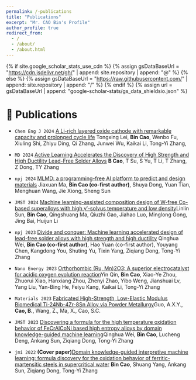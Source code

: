 ```yaml
---
permalink: /-publications
title: "Publications"
excerpt: "Mr. CAO Bin's Profile"
author_profile: true
redirect_from: 
  - /
  - /about/
  - /about.html
---
```


{% if site.google_scholar_stats_use_cdn %}
{% assign gsDataBaseUrl = "https://cdn.jsdelivr.net/gh/" | append: site.repository | append: "@" %}
{% else %}
{% assign gsDataBaseUrl = "https://raw.githubusercontent.com/" | append: site.repository | append: "/" %}
{% endif %}
{% assign url = gsDataBaseUrl | append: "google-scholar-stats/gs_data_shieldsio.json" %}

<span class='anchor' id='-publications'></span>


# 📝 Publications 

- `Chem Eng J 2024` [A Li-rich layered oxide cathode with remarkable capacity and prolonged cycle life](https://www.sciencedirect.com/science/article/pii/S1385894724030092) Tongxing Lei, **Bin Cao**, Wenbo Fu, Xiuling Shi, Zhiyu Ding, Qi Zhang, Junwei Wu, Kaikai Li, Tong-Yi Zhang,

- `MD 2024` [Active Learning Accelerates the Discovery of High Strength and High Ductility Lead-Free Solder Alloys](https://doi.org/10.1016/j.matdes.2024.112921) **B Cao**, T Su, S Yu, T Li, T Zhang, Z Dong, TY Zhang

- `npj 2024` [MLMD: a programming-free AI platform to predict and design materials](https://www.nature.com/articles/s41524-024-01243-4) Jiaxuan Ma, **Bin Cao (co-first author)**, Shuya Dong, Yuan Tian, Menghuan Wang, Jie Xiong, Sheng Sun 

- `JMST 2024` [Machine learning-assisted composition design of W-free Co-based superalloys with high γ′-solvus temperature and low density](https://www.sciencedirect.com/science/article/pii/S2238785424000401?via%3Dihub)Linlin Sun, **Bin Cao**, Qingshuang Ma, Qiuzhi Gao, Jiahao Luo, Minglong Gong, Jing Bai, Huijun Li 


- `npj 2023` [Divide and conquer: Machine learning accelerated design of lead-free solder alloys with high strength and high ductility](https://www.nature.com/articles/s41524-023-01150-0) Qinghua Wei, **Bin Cao (co-first author)**, Hao Yuan (co-first author), Youyang Chen, Kangdong You, Shuting Yu, Tixin Yang, Ziqiang Dong, Tong-Yi Zhang 

- `Nano Energy 2023` [Orthorhombic (Ru, Mn)2O3: A superior electrocatalyst for acidic oxygen evolution reaction](https://www.sciencedirect.com/science/article/pii/S2211285523005645?via%3Dihub)Yin Qin, **Bin Cao**, Xiao-Ye Zhou, Zhuorui Xiao, Hanxiang Zhou, Zhenyi Zhao, Yibo Weng, Jianshuai Lv, Yang Liu, Yan-Bing He, Feiyu Kang, Kaikai Li, Tong-Yi Zhang

- `Materials 2023` [Fabricated High-Strength, Low-Elastic Modulus Biomedical Ti-24Nb-4Zr-8Sn Alloy via Powder Metallurgy](https://www.mdpi.com/1996-1944/16/10/3845)Guo, A.X.Y., **Cao, B.**, Wang, Z., Ma, X., Cao, S.C. 

- `JMST 2023` [Discovering a formula for the high temperature oxidation behavior of FeCrAlCoNi based high entropy alloys by domain knowledge-guided machine learning](https://www.sciencedirect.com/science/article/pii/S1005030223000622?via%3Dihub)Qinghua Wei, **Bin Cao**, Lucheng Deng, Ankang Sun, Ziqiang Dong, Tong-Yi Zhang

- `jmi 2022` **(Cover paper)**[Domain knowledge-guided interpretive machine learning: formula discovery for the oxidation behavior of ferritic-martensitic steels in supercritical water](https://www.oaepublish.com/articles/jmi.2022.04) **Bin Cao**, Shuang Yang, Ankang Sun, Ziqiang Dong, Tong-Yi Zhang

